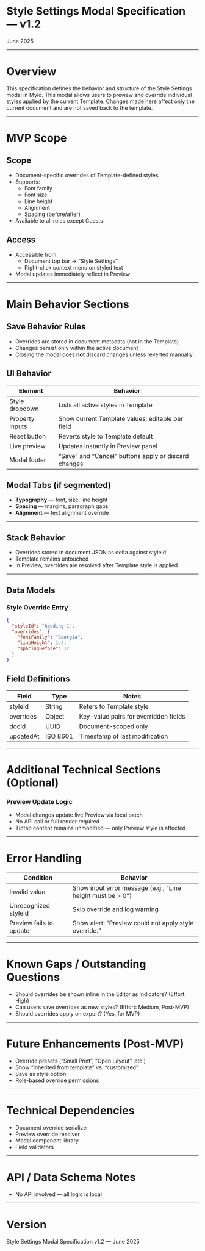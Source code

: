 # Style Settings Modal Specification — v1.2

June 2025

---

# Overview

This specification defines the behavior and structure of the Style Settings modal in Mylo. This modal allows users to preview and override individual styles applied by the current Template. Changes made here affect only the current document and are not saved back to the template.

---

# MVP Scope

## Scope

- Document-specific overrides of Template-defined styles
- Supports:
  - Font family
  - Font size
  - Line height
  - Alignment
  - Spacing (before/after)
- Available to all roles except Guests

## Access

- Accessible from:
  - Document top bar → “Style Settings”
  - Right-click context menu on styled text
- Modal updates immediately reflect in Preview

---

# Main Behavior Sections

## Save Behavior Rules

- Overrides are stored in document metadata (not in the Template)
- Changes persist only within the active document
- Closing the modal does **not** discard changes unless reverted manually

## UI Behavior

| Element | Behavior |
|--------|----------|
| Style dropdown | Lists all active styles in Template |
| Property inputs | Show current Template values; editable per field |
| Reset button | Reverts style to Template default |
| Live preview | Updates instantly in Preview panel |
| Modal footer | “Save” and “Cancel” buttons apply or discard changes |

## Modal Tabs (if segmented)

- **Typography** — font, size, line height
- **Spacing** — margins, paragraph gaps
- **Alignment** — text alignment override

---

## Stack Behavior

- Overrides stored in document JSON as delta against styleId
- Template remains untouched
- In Preview, overrides are resolved after Template style is applied

---

## Data Models

### Style Override Entry

```json
{
  "styleId": "heading-1",
  "overrides": {
    "fontFamily": "Georgia",
    "lineHeight": 1.4,
    "spacingBefore": 12
  }
}
```

## Field Definitions

| Field | Type | Notes |
|-------|------|-------|
| styleId | String | Refers to Template style |
| overrides | Object | Key-value pairs for overridden fields |
| docId | UUID | Document-scoped only |
| updatedAt | ISO 8601 | Timestamp of last modification |

---

# Additional Technical Sections (Optional)

### Preview Update Logic

- Modal changes update live Preview via local patch
- No API call or full render required
- Tiptap content remains unmodified — only Preview style is affected

---

# Error Handling

| Condition | Behavior |
|----------|----------|
| Invalid value | Show input error message (e.g., "Line height must be > 0") |
| Unrecognized styleId | Skip override and log warning |
| Preview fails to update | Show alert: “Preview could not apply style override.” |

---

# Known Gaps / Outstanding Questions

- Should overrides be shown inline in the Editor as indicators? (Effort: High)
- Can users save overrides as new styles? (Effort: Medium, Post-MVP)
- Should overrides apply on export? (Yes, for MVP)

---

# Future Enhancements (Post-MVP)

- Override presets (“Small Print”, “Open Layout”, etc.)
- Show “inherited from template” vs. “customized”
- Save as style option
- Role-based override permissions

---

# Technical Dependencies

- Document override serializer
- Preview override resolver
- Modal component library
- Field validators

---

# API / Data Schema Notes

- No API involved — all logic is local

---

# Version

Style Settings Modal Specification v1.2 — June 2025
